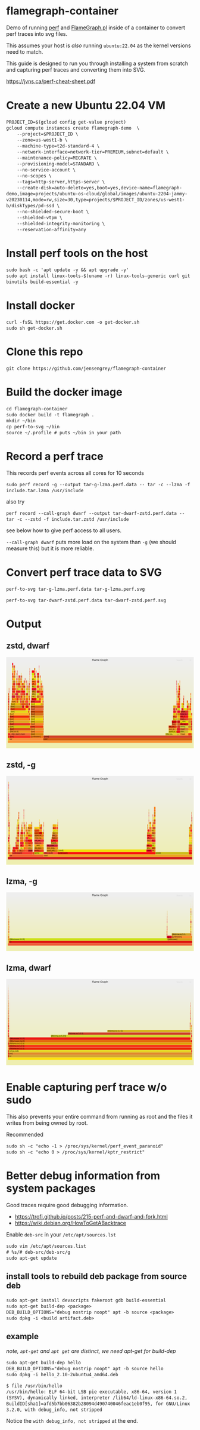 # flamegraph-container

Demo of running [perf](https://www.brendangregg.com/perf.html) and [FlameGraph.pl](https://github.com/brendangregg/FlameGraph) inside of a container to convert perf traces into svg files.

This assumes your host is *also* running `ubuntu:22.04` as the kernel versions need to match.

This guide is designed to run you through installing a system from scratch and capturing perf traces and converting them into SVG. 

https://jvns.ca/perf-cheat-sheet.pdf

# Create a new Ubuntu 22.04 VM

```
PROJECT_ID=$(gcloud config get-value project)
gcloud compute instances create flamegraph-demo  \
    --project=$PROJECT_ID \
    --zone=us-west1-b \
    --machine-type=t2d-standard-4 \
    --network-interface=network-tier=PREMIUM,subnet=default \
    --maintenance-policy=MIGRATE \
    --provisioning-model=STANDARD \
    --no-service-account \
    --no-scopes \
    --tags=http-server,https-server \
    --create-disk=auto-delete=yes,boot=yes,device-name=flamegraph-demo,image=projects/ubuntu-os-cloud/global/images/ubuntu-2204-jammy-v20230114,mode=rw,size=30,type=projects/$PROJECT_ID/zones/us-west1-b/diskTypes/pd-ssd \
    --no-shielded-secure-boot \
    --shielded-vtpm \
    --shielded-integrity-monitoring \
    --reservation-affinity=any

```

# Install perf tools on the host

```
sudo bash -c 'apt update -y && apt upgrade -y'
sudo apt install linux-tools-$(uname -r) linux-tools-generic curl git binutils build-essential -y
```

# Install docker

```
curl -fsSL https://get.docker.com -o get-docker.sh
sudo sh get-docker.sh
```

# Clone this repo

```
git clone https://github.com/jensengrey/flamegraph-container
```


# Build the docker image

```
cd flamegraph-container
sudo docker build -t flamegraph .
mkdir ~/bin
cp perf-to-svg ~/bin
source ~/.profile # puts ~/bin in your path
```

# Record a perf trace

This records perf events across all cores for 10 seconds

```
sudo perf record -g --output tar-g-lzma.perf.data -- tar -c --lzma -f include.tar.lzma /usr/include
```

also try

```
perf record --call-graph dwarf --output tar-dwarf-zstd.perf.data -- tar -c --zstd -f include.tar.zstd /usr/include
```

see below how to give perf access to all users.

`--call-graph dwarf` puts more load on the system than `-g` (we should measure this) but it is more reliable.

# Convert perf trace data to SVG

```
perf-to-svg tar-g-lzma.perf.data tar-g-lzma.perf.svg
```

```
perf-to-svg tar-dwarf-zstd.perf.data tar-dwarf-zstd.perf.svg
```

# Output

## zstd, dwarf

![zstd-dwarf perf trace](https://raw.githubusercontent.com/jensengrey/flamegraph-container/main/sample-data/tar-dwarf-zstd.perf.svg)

## zstd, -g

![zstd-g perf trace](https://raw.githubusercontent.com/jensengrey/flamegraph-container/main/sample-data/tar-g-zstd.perf.svg)

## lzma, -g

![lzma-g perf trace](https://raw.githubusercontent.com/jensengrey/flamegraph-container/main/sample-data/tar-g-lzma.perf.svg)

## lzma, dwarf

![lzma-dwarf perf trace](https://raw.githubusercontent.com/jensengrey/flamegraph-container/main/sample-data/tar-dwarf-lzma.perf.svg)


# Enable capturing perf trace w/o sudo

This also prevents your entire command from running as root and the files it writes from being owned by root.

Recommended

```
sudo sh -c "echo -1 > /proc/sys/kernel/perf_event_paranoid"
sudo sh -c "echo 0 > /proc/sys/kernel/kptr_restrict"
```

# Better debug information from system packages

Good traces require good debugging information. 

* https://trofi.github.io/posts/215-perf-and-dwarf-and-fork.html
* https://wiki.debian.org/HowToGetABacktrace

Enable `deb-src` in your `/etc/apt/sources.lst`

```
sudo vim /etc/apt/sources.list
# %s/# deb-src/deb-src/g
sudo apt-get update
```

## install tools to rebuild deb package from source deb

```
sudo apt-get install devscripts fakeroot gdb build-essential
sudo apt-get build-dep <package>
DEB_BUILD_OPTIONS="debug nostrip noopt" apt -b source <package>
sudo dpkg -i <build artifact.deb>
```

## example

*note, `apt-get` and `apt get` are distinct, we need apt-get for build-dep*

```
sudo apt-get build-dep hello
DEB_BUILD_OPTIONS="debug nostrip noopt" apt -b source hello
sudo dpkg -i hello_2.10-2ubuntu4_amd64.deb
```

```
$ file /usr/bin/hello
/usr/bin/hello: ELF 64-bit LSB pie executable, x86-64, version 1 (SYSV), dynamically linked, interpreter /lib64/ld-linux-x86-64.so.2, BuildID[sha1]=afd5b7bb06382b28094d490740046feac1eb0f95, for GNU/Linux 3.2.0, with debug_info, not stripped
```

Notice the `with debug_info, not stripped` at the end.


